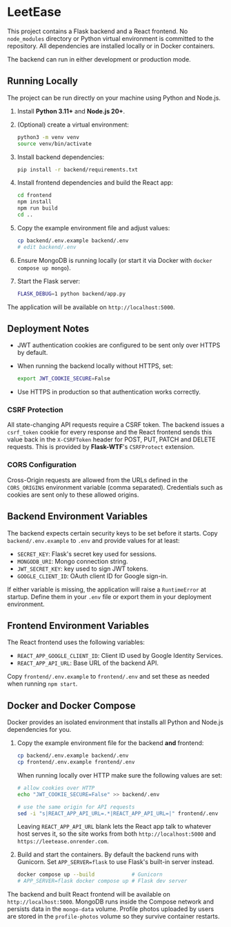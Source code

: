 # LeetEase


This project contains a Flask backend and a React frontend. No `node_modules` directory or Python virtual environment is committed to the repository. All dependencies are installed locally or in Docker containers.

The backend can run in either development or production mode.

## Running Locally

The project can be run directly on your machine using Python and Node.js.

1. Install **Python 3.11+** and **Node.js 20+**.
2. (Optional) create a virtual environment:

   ```bash
   python3 -m venv venv
   source venv/bin/activate
   ```

3. Install backend dependencies:

   ```bash
   pip install -r backend/requirements.txt
   ```

4. Install frontend dependencies and build the React app:

   ```bash
   cd frontend
   npm install
   npm run build
   cd ..
   ```

5. Copy the example environment file and adjust values:

   ```bash
   cp backend/.env.example backend/.env
   # edit backend/.env
   ```

6. Ensure MongoDB is running locally (or start it via Docker with `docker compose up mongo`).
7. Start the Flask server:

   ```bash
   FLASK_DEBUG=1 python backend/app.py
   ```

The application will be available on `http://localhost:5000`.

## Deployment Notes

- JWT authentication cookies are configured to be sent only over HTTPS by default.
- When running the backend locally without HTTPS, set:

  ```bash
  export JWT_COOKIE_SECURE=False
  ```

- Use HTTPS in production so that authentication works correctly.

### CSRF Protection

All state-changing API requests require a CSRF token. The backend issues a
`csrf_token` cookie for every response and the React frontend sends this value
back in the `X-CSRFToken` header for POST, PUT, PATCH and DELETE requests.
This is provided by **Flask-WTF**'s `CSRFProtect` extension.

### CORS Configuration

Cross-Origin requests are allowed from the URLs defined in the `CORS_ORIGINS`
environment variable (comma separated). Credentials such as cookies are sent
only to these allowed origins.

## Backend Environment Variables

The backend expects certain security keys to be set before it starts. Copy
`backend/.env.example` to `.env` and provide values for at least:

- `SECRET_KEY`: Flask's secret key used for sessions.
- `MONGODB_URI`: Mongo connection string.
- `JWT_SECRET_KEY`: key used to sign JWT tokens.
- `GOOGLE_CLIENT_ID`: OAuth client ID for Google sign-in.

If either variable is missing, the application will raise a `RuntimeError` at startup.
Define them in your `.env` file or export them in your deployment environment.

## Frontend Environment Variables

The React frontend uses the following variables:

- `REACT_APP_GOOGLE_CLIENT_ID`: Client ID used by Google Identity Services.
- `REACT_APP_API_URL`: Base URL of the backend API.

Copy `frontend/.env.example` to `frontend/.env` and set these as needed when running `npm start`.


## Docker and Docker Compose

Docker provides an isolated environment that installs all Python and Node.js
dependencies for you.

1. Copy the example environment file for the backend **and** frontend:

   ```bash
   cp backend/.env.example backend/.env
   cp frontend/.env.example frontend/.env
   ```

   When running locally over HTTP make sure the following values are set:

   ```bash
   # allow cookies over HTTP
   echo "JWT_COOKIE_SECURE=False" >> backend/.env

   # use the same origin for API requests
   sed -i "s|REACT_APP_API_URL=.*|REACT_APP_API_URL=|" frontend/.env
   ```

   Leaving `REACT_APP_API_URL` blank lets the React app talk to whatever host
   serves it, so the site works from both `http://localhost:5000` and
   `https://leetease.onrender.com`.

2. Build and start the containers. By default the backend runs with Gunicorn.
   Set `APP_SERVER=flask` to use Flask's built-in server instead.

   ```bash
   docker compose up --build            # Gunicorn
   # APP_SERVER=flask docker compose up # Flask dev server
   ```

The backend and built React frontend will be available on
`http://localhost:5000`. MongoDB runs inside the Compose network and persists
data in the `mongo-data` volume. Profile photos uploaded by users are stored in
the `profile-photos` volume so they survive container restarts.


